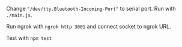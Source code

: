 Change `"/dev/tty.Bluetooth-Incoming-Port"` to serial port. Run with `./main.js`.

Run ngrok with `ngrok http 3001` and connect socket to ngrok URL.

Test with `npm test`
